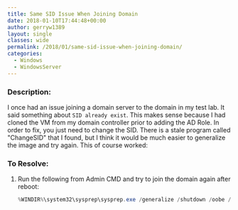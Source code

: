 ```yaml
---
title: Same SID Issue When Joining Domain
date: 2018-01-10T17:44:48+00:00
author: gerryw1389
layout: single
classes: wide
permalink: /2018/01/same-sid-issue-when-joining-domain/
categories:
  - Windows
  - WindowsServer
---
```

<!--more-->

### Description:

I once had an issue joining a domain server to the domain in my test lab. It said something about `SID already exist`. This makes sense because I had cloned the VM from my domain controller prior to adding the AD Role. In order to fix, you just need to change the SID. There is a stale program called "ChangeSID" that I found, but I think it would be much easier to generalize the image and try again. This of course worked:

### To Resolve:

1. Run the following from Admin CMD and try to join the domain again after reboot:

   ```powershell
   %WINDIR%\system32\sysprep\sysprep.exe /generalize /shutdown /oobe /mode:vm
   ```

   